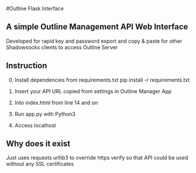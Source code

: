#Outline Flask Interface

## A simple Outline Management API Web Interface


Developed for rapid key and password export and copy & paste for other Shadowsocks clients to access Outline Server

## Instruction
0. Install dependencies from requirements.txt 
pip install -r requirements.txt 

1. Insert your API URL copied from settings in Outline Manager App

2. Into index.html from line 14 and on

3. Run app.py with Python3

4. Access localhost

## Why does it exist
Just uses requests urllib3 to override https verify so that API could be used without any SSL certificates